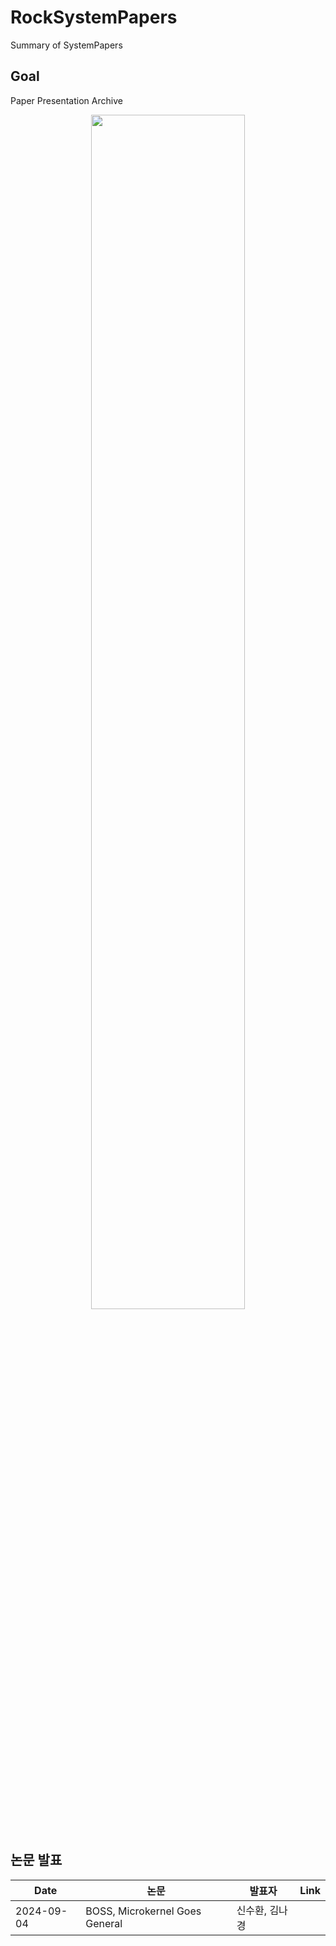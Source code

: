# RockSystemPapers
Summary of SystemPapers

## Goal
Paper Presentation Archive

<div align="center">
  <img src="https://github.com/user-attachments/assets/8733ebff-9630-4842-a5c2-6a964e921019" width="70%">
</div>

<br>

## 논문 발표
| Date       |  논문    |발표자     |Link     |
|-------------|----------|-----------|---------|
| 2024-09-04 | BOSS, Microkernel Goes General        | 신수환, 김나경                     |       |
